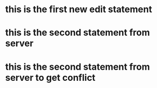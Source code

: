 # this is the first new edit statement
# this is the second statement from server


# this is the second statement from server to get conflict
